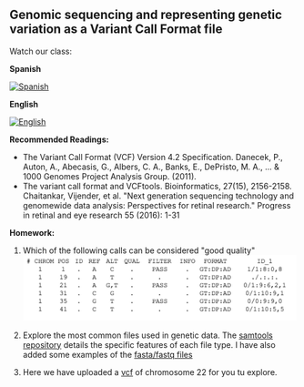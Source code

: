 ## Genomic sequencing and representing genetic variation as a Variant Call Format file

Watch our class: 

**Spanish**

[![Spanish](https://img.youtube.com/vi/0NRCSABJl24/0.jpg)](https://www.youtube.com/watch?v=0NRCSABJl24)

**English**

[![English](https://img.youtube.com/vi/T53riKd3k6U/0.jpg)](https://youtube.com/watch?v=T53riKd3k6U)

**Recommended Readings:**

- The Variant Call Format (VCF) Version 4.2 Specification.  Danecek, P., Auton, A., Abecasis, G., Albers, C. A., Banks, E., 
DePristo, M. A., ... & 1000 Genomes Project Analysis Group. (2011). 
- The variant call format and VCFtools. Bioinformatics, 27(15), 2156-2158.  Chaitankar, Vijender, et al. "Next generation sequencing technology and 
genomewide data analysis: Perspectives for retinal research." Progress in retinal and eye research 55 (2016): 1-31 


**Homework:**

1. Which of the following calls can be considered "good quality"
![vcf_image](vcf_homework.png)

2. Explore the most common files used in genetic data. The [samtools repository](https://github.com/samtools/hts-specs) details the specific features of each file type. I have also added some examples of the [fasta/fastq files](fasta-fastq.md)

3. Here we have uploaded a [vcf](/Module_1_Introduction/Week_2/chr22.vcf) of  chromosome 22 for you tu explore.

